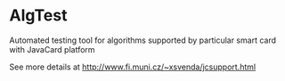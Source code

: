 AlgTest
=======

Automated testing tool for algorithms supported by particular smart card with JavaCard platform

See more details at http://www.fi.muni.cz/~xsvenda/jcsupport.html
